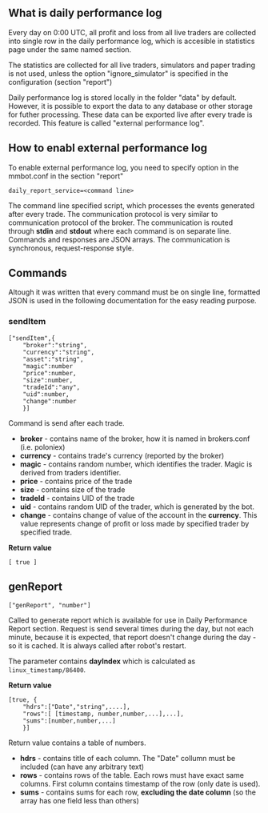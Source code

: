 ## What is daily performance log

Every day on 0:00 UTC, all profit and loss from all live traders are collected into single row in the daily performance log, which is accesible in statistics page under the same
named section. 

The statistics are collected for all live traders, simulators and paper trading is not used, unless the option "ignore_simulator" is specified in the configuration (section "report")

Daily performance log is stored locally in the folder "data" by default. However, it is
possible to export the data to any database or other storage for futher processing. These data can be exported live after every trade is recorded. This feature is called "external  performance log".

## How to enabl external performance log

To enable external performance log, you need to specify option in the mmbot.conf in the section "report"

```
daily_report_service=<command line>
```

The command line specified script, which processes the events generated after every trade. The communication protocol is very similar to communication protocol of the broker. The communication is routed through **stdin** and **stdout** where each command is on separate line. Commands and responses are JSON arrays. The communication is synchronous, request-response style.

## Commands

Altough it was written that every command must be on single line, formatted JSON is used 
in the following documentation for the easy reading purpose.

### sendItem

```
["sendItem",{
	"broker":"string",
	"currency":"string",
	"asset":"string",
	"magic":number
	"price":number,
	"size":number,
	"tradeId":"any",
	"uid":number,
	"change":number
	}]
```

Command is send after each trade. 

* **broker** - contains name of the broker, how it is named in brokers.conf (i.e. poloniex)
* **currency** - contains trade's currency (reported by the broker)
* **magic** - contains random number, which identifies the trader. Magic is derived from traders identifier.
* **price** - contains price of the trade
* **size** - contains size of the trade
* **tradeId** - contains UID of the trade 
* **uid** - contains random UID of the trader, which is generated by the bot.
* **change** - contains change of value of the account in the **currency**. This value represents change of profit or loss made by specified trader by specified trade.  

**Return value**

```
[ true ]
```

## genReport

```
["genReport", "number"]
```

Called to generate report which is available for use in Daily Performance Report section. Request is send several times during the day, but not each minute, because it is expected, that report doesn't change during the day - so it is cached. It is always called after robot's restart.

The parameter contains **dayIndex** which is calculated as `linux_timestamp/86400`.  

**Return value**

```
[true, {
	"hdrs":["Date","string",....],
	"rows":[ [timestamp, number,number,...],...],
	"sums":[number,number,...]
	}]
```

Return value contains a table of numbers. 
* **hdrs** - contains title of each column. The "Date" collumn must be included (can have any arbitrary text)
* **rows** - contains rows of the table. Each rows must have exact same columns. First column contains timestamp of the row (only date is used).
* **sums** - contains sums for each row, **excluding the date column** (so the array has one field less than others)

